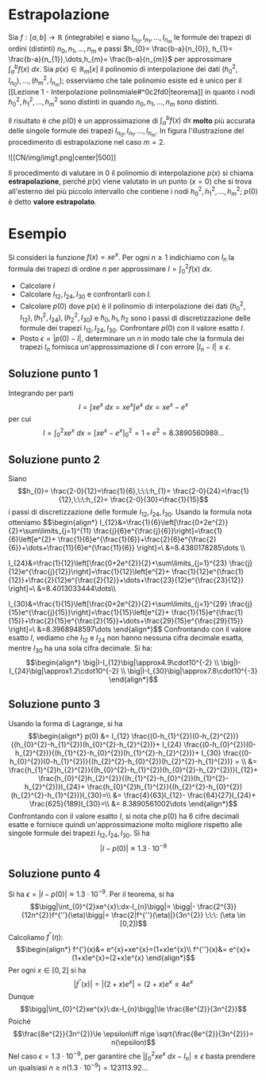 # Estrapolazione
Sia $f:[a,b]\to \mathbb R$ (integrabile) e siano $I_{n_{0}},I_{n_{1}} ,\dots,I_{n_{m}}$ le formule dei trapezi di ordini (distinti) $n_{0}, n_{1},\dots,n_{m}$ e passi $h_{0}= \frac{b-a}{n_{0}}, h_{1}= \frac{b-a}{n_{1}},\dots,h_{m}= \frac{b-a}{n_{m}}$ per approssimare $\int_{a}^{b}f(x)\:dx$. Sia $p(x)\in \mathbb R_{m}[x]$ il polinomio di interpolazione dei dati $(h_{0}^{2},I_{n_{0}}),\dots,(h_{m}^{2},I_{n_{m}})$; osserviamo che tale polinomio esiste ed è unico per il [[Lezione 1 - Interpolazione polinomiale#^0c2fd0|teorema]] in quanto i nodi $h_{0}^{2},h_{1}^{2},\dots,h_{m}^{2}$ sono distinti in quando $n_{0}, n_{1},\dots,n_{m}$ sono distinti.

Il risultato è che $p(0)$ è un approssimazione di $\int_{a}^{b}f(x)\:dx$ **molto** più accurata delle singole formule dei trapezi $I_{n_{0}},I_{n_{1}} ,\dots,I_{n_{m}}$. In figura l'illustrazione del procedimento di estrapolazione nel caso $m=2$.

![[CN/img/img1.png|center|500]]

Il procedimento di valutare in $0$ il polinomio di interpolazione $p(x)$ si chiama **estrapolazione**, perché $p(x)$ viene valutato in un punto ($x=0$) che si trova all'esterno del più piccolo intervallo che contiene i nodi $h_{0}^{2},h_{1}^{2},\dots,h_{m}^{2}$; $p(0)$ è detto **valore estrapolato**. 

# Esempio
Si consideri la funzione $f(x)=xe^x$. Per ogni $n \ge 1$ indichiamo con $I_{n}$ la formula dei trapezi di ordine $n$ per approssimare $I=\int_{0}^{2}f(x)\:dx$.
- Calcolare $I$
- Calcolare $I_{12},I_{24},I_{30}$ e confrontarli con $I$.
- Calcolare $p(0)$ dove $p(x)$ è il polinomio di interpolazione dei dati $(h_{0}^{2},I_{12}),(h_{1}^{2},I_{24}),(h_{2}^{2},I_{30})$ e $h_0,h_1,h_2$ sono i passi di discretizzazione delle formule dei trapezi $I_{12},I_{24},I_{30}$. Confrontare $p(0)$ con il valore esatto $I$.
- Posto $\epsilon=\big|p(0)-I\big|$, determinare un $n$ in modo tale che la formula dei trapezi $I_{n}$ fornisca un'approssimazione di $I$ con errore $\big|I_{n}-I\big|\le \epsilon$.

## Soluzione punto 1
Integrando per parti $$I=\int xe^{x}\:dx=xe^{x}\int e^x\:dx=xe^{x}-e^{x}$$per cui $$I=\int_{0}^{2} xe^{x}\:dx=\bigg[xe^{x}-e^{x}\bigg]_{0}^{2}=1+e^2=8.3890560989\dots$$
## Soluzione punto 2
Siano $$h_{0}= \frac{2-0}{12}=\frac{1}{6},\:\:\:h_{1}= \frac{2-0}{24}=\frac{1}{12},\:\:\:h_{2}= \frac{2-0}{30}=\frac{1}{15}$$ i passi di discretizzazione delle formule $I_{12},I_{24},I_{30}$. Usando la formula nota otteniamo $$\begin{align*}
I_{12}&=\frac{1}{6}\left[\frac{0+2e^{2}}{2}+\sum\limits_{j=1}^{11} \frac{j}{6}e^{\frac{j}{6}}\right]=\frac{1}{6}\left[e^{2}+ \frac{1}{6}e^{\frac{1}{6}}+\frac{2}{6}e^{\frac{2}{6}}+\dots+\frac{11}{6}e^{\frac{11}{6}} \right]=\\
&=8.4380178285\dots \\\\

I_{24}&=\frac{1}{12}\left[\frac{0+2e^{2}}{2}+\sum\limits_{j=1}^{23} \frac{j}{12}e^{\frac{j}{12}}\right]=\frac{1}{12}\left[e^{2}+ \frac{1}{12}e^{\frac{1}{12}}+\frac{2}{12}e^{\frac{2}{12}}+\dots+\frac{23}{12}e^{\frac{23}{12}} \right]=\\
&=8.4013033444\dots\\\\

I_{30}&=\frac{1}{15}\left[\frac{0+2e^{2}}{2}+\sum\limits_{j=1}^{29} \frac{j}{15}e^{\frac{j}{15}}\right]=\frac{1}{15}\left[e^{2}+ \frac{1}{15}e^{\frac{1}{15}}+\frac{2}{15}e^{\frac{2}{15}}+\dots+\frac{29}{15}e^{\frac{29}{15}} \right]=\\
&=8.3968948597\dots
\end{align*}$$ Confrontando con il valore esatto $I$, vediamo che $I_{12}$ e $I_{24}$ non hanno nessuna cifra decimale esatta, mentre $I_{30}$ ha una sola cifra decimale. Si ha: $$\begin{align*}
\big|I-I_{12}\big|\approx4.9\cdot10^{-2} \\
\big|I-I_{24}\big|\approx1.2\cdot10^{-2} \\
\big|I-I_{30}\big|\approx7.8\cdot10^{-3} 
\end{align*}$$
## Soluzione punto 3
Usando la forma di Lagrange, si ha $$\begin{align*}
p(0) &= I_{12} \frac{(0-h_{1}^{2})(0-h_{2}^{2})}{(h_{0}^{2}-h_{1}^{2})(h_{0}^{2}-h_{2}^{2})}+ I_{24} \frac{(0-h_{0}^{2})(0-h_{2}^{2})}{(h_{1}^{2}-h_{0}^{2})(h_{1}^{2}-h_{2}^{2})}+ I_{30} \frac{(0-h_{0}^{2})(0-h_{1}^{2})}{(h_{2}^{2}-h_{0}^{2})(h_{2}^{2}-h_{1}^{2})} = \\
&= \frac{h_{1}^{2}h_{2}^{2}}{(h_{0}^{2}-h_{1}^{2})(h_{0}^{2}-h_{2}^{2})}I_{12}+ \frac{h_{0}^{2}h_{2}^{2}}{(h_{1}^{2}-h_{0}^{2})(h_{1}^{2}-h_{2}^{2})}I_{24}+ \frac{h_{0}^{2}h_{1}^{2}}{(h_{2}^{2}-h_{0}^{2})(h_{2}^{2}-h_{1}^{2})}I_{30}=\\
&= \frac{4}{63}I_{12}- \frac{64}{27}I_{24}+ \frac{625}{189}I_{30}=\\
&= 8.3890561002\dots
\end{align*}$$ Confrontando con il valore esatto $I$, si nota che $p(0)$ ha 6 cifre decimali esatte e fornisce quindi un'approssimazione molto migliore rispetto alle singole formule dei trapezi $I_{12},I_{24},I_{30}$. Si ha $$\big|I-p(0)\big|\approx1.3\cdot10^{-9}$$
## Soluzione punto 4
Si ha $\epsilon=\big|I-p(0)\big|\approx1.3\cdot10^{-9}$. Per il teorema, si ha $$\bigg|\int_{0}^{2}xe^{x}\:dx-I_{n}\bigg|= \bigg|- \frac{2^{3}}{12n^{2}}f^{''}(\eta)\bigg|= \frac{2|f^{''}(\eta)|}{3n^{2}} \:\:\: (\eta \in [0,2])$$ Calcoliamo $f^{''}(\eta)$: $$\begin{align*}
f^{'}(x)&= e^{x}+xe^{x}=(1+x)e^{x}\\
f^{''}(x)&= e^{x}+(1+x)e^{x}=(2+x)e^{x}
\end{align*}$$ Per ogni $x\in [0,2]$ si ha $$|f^{''}(x)|=|(2+x)e^{x}|=(2+x)e^{x}\le4e^{x}$$
Dunque $$\bigg|\int_{0}^{2}xe^{x}\:dx-I_{n}\bigg|\le \frac{8e^{2}}{3n^{2}}$$
Poiché $$\frac{8e^{2}}{3n^{2}}\le \epsilon\iff n\ge \sqrt{\frac{8e^{2}}{3n^{2}}}= n(\epsilon)$$ Nel caso $\epsilon=1.3\cdot10^{-9}$, per garantire che $\bigg|\int_{0}^{2}xe^{x}\:dx-I_{n}\bigg|\le \epsilon$ basta prendere un qualsiasi $n\ge n(1.3\cdot 10^{-9})=123113.92\dots$ 